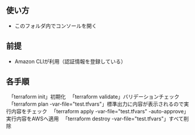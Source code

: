 ## 使い方
- このフォルダ内でコンソールを開く
## 前提
- Amazon CLIが利用（認証情報を登録している）
## 各手順
　「terraform init」初期化
　「terraform validate」バリデーションチェック
　「terraform plan -var-file="test.tfvars"」標準出力に内容が表示されるので実行内容をチェック
　「terraform apply -var-file="test.tfvars" -auto-approve」実行内容をAWSへ適用
　「terraform destroy -var-file="test.tfvars"」すべて削除